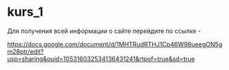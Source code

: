 # kurs_1
 Для получения всей информации о сайте перейдите по ссылке -

https://docs.google.com/document/d/1MHTRudRTHJ1Cp46W98ueegON5gm28ptr/edit?usp=sharing&ouid=105316032534136431241&rtpof=true&sd=true
